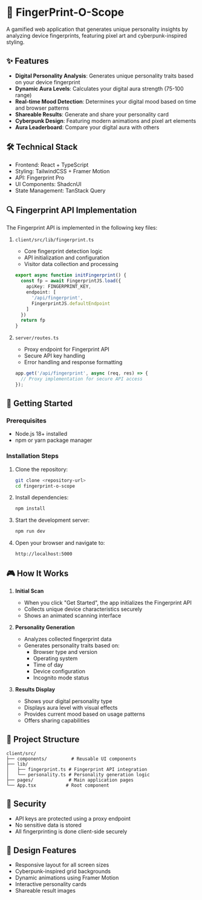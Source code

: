 # 🔮 FingerPrint-O-Scope

A gamified web application that generates unique personality insights by analyzing device fingerprints, featuring pixel art and cyberpunk-inspired styling.

## ✨ Features

- **Digital Personality Analysis**: Generates unique personality traits based on your device fingerprint
- **Dynamic Aura Levels**: Calculates your digital aura strength (75-100 range)
- **Real-time Mood Detection**: Determines your digital mood based on time and browser patterns
- **Shareable Results**: Generate and share your personality card
- **Cyberpunk Design**: Featuring modern animations and pixel art elements
- **Aura Leaderboard**: Compare your digital aura with others

## 🛠️ Technical Stack

- Frontend: React + TypeScript
- Styling: TailwindCSS + Framer Motion
- API: Fingerprint Pro
- UI Components: ShadcnUI
- State Management: TanStack Query

## 🔍 Fingerprint API Implementation

The Fingerprint API is implemented in the following key files:

1. `client/src/lib/fingerprint.ts`
   - Core fingerprint detection logic
   - API initialization and configuration
   - Visitor data collection and processing
   ```typescript
   export async function initFingerprint() {
     const fp = await FingerprintJS.load({
       apiKey: FINGERPRINT_KEY,
       endpoint: [
         '/api/fingerprint',
         FingerprintJS.defaultEndpoint
       ]
     })
     return fp
   }
   ```

2. `server/routes.ts`
   - Proxy endpoint for Fingerprint API
   - Secure API key handling
   - Error handling and response formatting
   ```typescript
   app.get('/api/fingerprint', async (req, res) => {
     // Proxy implementation for secure API access
   });
   ```

## 🚀 Getting Started

### Prerequisites

- Node.js 18+ installed
- npm or yarn package manager

### Installation Steps

1. Clone the repository:
   ```bash
   git clone <repository-url>
   cd fingerprint-o-scope
   ```

2. Install dependencies:
   ```bash
   npm install
   ```

3. Start the development server:
   ```bash
   npm run dev
   ```

4. Open your browser and navigate to:
   ```
   http://localhost:5000
   ```

## 🎮 How It Works

1. **Initial Scan**
   - When you click "Get Started", the app initializes the Fingerprint API
   - Collects unique device characteristics securely
   - Shows an animated scanning interface

2. **Personality Generation**
   - Analyzes collected fingerprint data
   - Generates personality traits based on:
     - Browser type and version
     - Operating system
     - Time of day
     - Device configuration
     - Incognito mode status

3. **Results Display**
   - Shows your digital personality type
   - Displays aura level with visual effects
   - Provides current mood based on usage patterns
   - Offers sharing capabilities

## 📁 Project Structure

```
client/src/
├── components/         # Reusable UI components
├── lib/
│   ├── fingerprint.ts # Fingerprint API integration
│   └── personality.ts # Personality generation logic
├── pages/             # Main application pages
└── App.tsx           # Root component
```

## 🔐 Security

- API keys are protected using a proxy endpoint
- No sensitive data is stored
- All fingerprinting is done client-side securely

## 🎨 Design Features

- Responsive layout for all screen sizes
- Cyberpunk-inspired grid backgrounds
- Dynamic animations using Framer Motion
- Interactive personality cards
- Shareable result images

